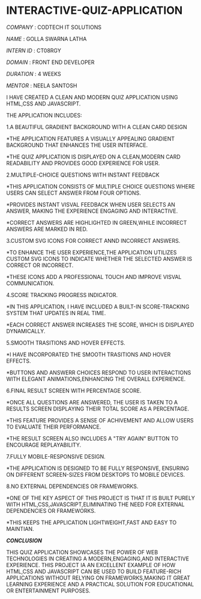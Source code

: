 # INTERACTIVE-QUIZ-APPLICATION

*COMPANY* : CODTECH IT SOLUTIONS

*NAME* : GOLLA SWARNA LATHA

*INTERN ID* : CT08RGY

*DOMAIN* : FRONT END DEVELOPER

*DURATION* : 4 WEEKS

*MENTOR* : NEELA SANTOSH

I HAVE CREATED A CLEAN AND MODERN QUIZ APPLICATION USING HTML,CSS AND JAVASCRIPT.

THE APPLICATION INCLUDES:

1.A BEAUTIFUL GRADIENT  BACKGROUND WITH A CLEAN CARD DESIGN

*THE APPLICATION FEATURES A VISUALLY APPEALING GRADIENT BACKGROUND THAT ENHANCES THE USER INTERFACE.

*THE QUIZ APPLICATION IS DISPLAYED ON A CLEAN,MODERN CARD READABILITY AND PROVIDES GOOD EXPERIENCE FOR USER.

2.MULTIPLE-CHOICE QUESTIONS WITH INSTANT FEEDBACK

*THIS APPLICATION CONSISTS OF MULTIPLE CHOICE QUESTIONS WHERE USERS CAN SELECT ANSWER FROM FOUR OPTIONS.

*PROVIDES INSTANT VISVAL FEEDBACK WHEN USER SELECTS AN ANSWER, MAKING THE EXPERIENCE ENGAGING AND INTERACTIVE.

*CORRECT ANSWERS ARE HIGHLIGHTED IN GREEN,WHILE INCORRECT ANSWERS ARE MARKED IN RED.

3.CUSTOM SVG ICONS FOR CORRECT ANND INCORRECT ANSWERS.

*TO ENHANCE THE USER EXPERIENCE,THE APPLICATION UTILIZES CUSTOM SVG ICONS TO INDICATE WHETHER THE SELECTED ANSWER IS CORRECT OR INCORRECT.

*THESE ICONS ADD A PROFESSIONAL TOUCH AND IMPROVE VISVAL COMMUNICATION.

4.SCORE TRACKING PROGRESS INDICATOR.

*IN THIS APPLICATION, I HAVE INCLUDED A BUILT-IN SCORE-TRACKING SYSTEM THAT UPDATES IN REAL TIME.

*EACH CORRECT ANSWER INCREASES THE SCORE, WHICH IS DISPLAYED DYNAMICALLY.

5.SMOOTH TRASITIONS AND HOVER EFFECTS.

*I HAVE INCORPORATED THE SMOOTH TRASITIONS AND HOVER EFFECTS.

*BUTTONS AND ANSWERR CHOICES RESPOND TO USER INTERACTIONS WITH ELEGANT ANIMATIONS,ENHANCING THE OVERALL EXPERIENCE.

6.FINAL RESULT SCREEN WITH PERCENTAGE SCORE.

*ONCE ALL QUESTIONS ARE ANSWERED, THE USER IS TAKEN TO A RESULTS SCREEN DISPLAYING THEIR TOTAL SCORE AS A PERCENTAGE.

*THIS FEATURE PROVIDES A SENSE OF ACHIVEMENT AND ALLOW USERS TO EVALUATE THEIR PERFORMANCE.

*THE RESULT SCREEN ALSO INCLUDES A "TRY AGAIN" BUTTON TO ENCOURAGE REPLAYABILITY.

7.FULLY MOBILE-RESPONSIVE DESIGN.

*THE APPLICATION IS DESIGNED TO BE FULLY RESPONSIVE, ENSURING ON DIFFERENT SCREEN-SIZES FROM DESKTOPS TO MOBILE DEVICES.

8.NO EXTERNAL DEPENDENCIES OR FRAMEWORKS.

*ONE OF THE KEY ASPECT OF THIS PROJECT IS THAT IT IS BUILT PURELY WITH HTML,CSS,JAVASCRIPT,ELIMINATING THE NEED FOR EXTERNAL DEPENDENCIES OR FRAMEWORKS.

*THIS KEEPS THE APPLICATION LIGHTWEIGHT,FAST AND EASY TO MAINTIAN.

***CONCLUSION***

THIS QUIZ APPLICATION SHOWCASES THE POWER OF WEB TECHNOLOGIES IN CREATING A MODERN,ENGAGING,AND INTERACTIVE EXPERIENCE. THIS PROJECT IA AN EXCELLENT EXAMPLE OF HOW HTML,CSS AND JAVASCRIPT CAN BE USED TO BUILD FEATURE-RICH APPLICATIONS WITHOUT RELYING ON FRAMEWORKS,MAKING IT GREAT LEARNING EXPERIENCE AND A PRACTICAL SOLUTION FOR EDUCATIONAL OR ENTERTAINMENT PURPOSES.


